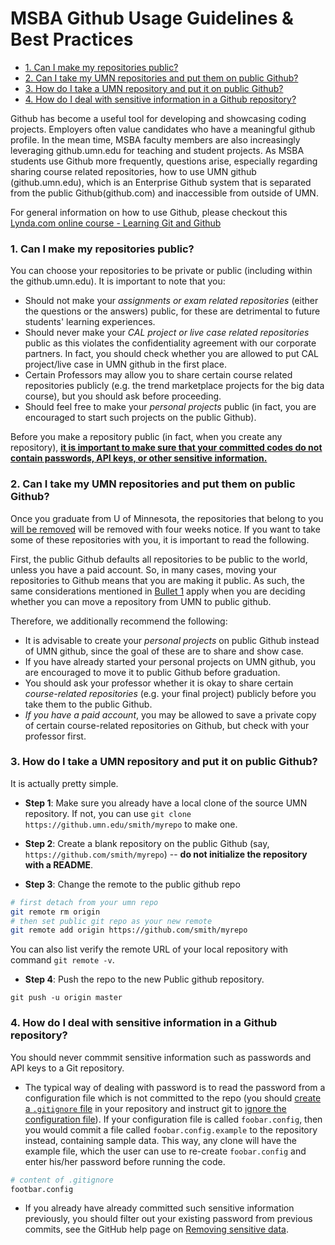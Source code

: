 

# MSBA Github Usage Guidelines & Best Practices

<!-- MarkdownTOC autolink="true" bracket="round" -->

- [1. Can I make my repositories public?](#1-can-i-make-my-repositories-public)
- [2. Can I take my UMN repositories and put them on public Github?](#2-can-i-take-my-umn-repositories-and-put-them-on-public-github)
- [3. How do I take a UMN repository and put it on public Github?](#3-how-do-i-take-a-umn-repository-and-put-it-on-public-github)
- [4. How do I deal with sensitive information in a Github repository?](#4-how-do-i-deal-with-sensitive-information-in-a-github-repository)

<!-- /MarkdownTOC -->


Github has become a useful tool for developing and showcasing coding projects. Employers often value candidates who have a meaningful github profile. In the mean time, MSBA faculty members are also increasingly leveraging github.umn.edu for teaching and student projects. As MSBA students use Github more frequently, questions arise, especially regarding sharing course related repositories, how to use UMN github (github.umn.edu), which is an Enterprise Github system that is separated from the public Github(github.com) and inaccessible from outside of UMN. 

For general information on how to use Github, please checkout this [Lynda.com online course - Learning Git and Github](https://www.lynda.com/Git-tutorials/Up-Running-Git-GitHub/409275-2.html?srchtrk=index%3a1%0alinktypeid%3a2%0aq%3agithub%0apage%3a1%0as%3arelevance%0asa%3atrue%0aproducttypeid%3a2)

### 1. Can I make my repositories public? 

You can choose your repositories to be private or public (including within the github.umn.edu). It is important to note that you:

- Should not make your *assignments or exam related repositories* (either the questions or the answers) public, for these are detrimental to future students' learning experiences.
- Should never make your *CAL project or live case related repositories* public as this violates the confidentiality agreement with our corporate partners. In fact, you should check whether you are allowed to put CAL project/live case in UMN github in the first place. 
- Certain Professors may allow you to share certain course related repositories publicly (e.g. the trend marketplace projects for the big data course), but you should ask before proceeding.
- Should feel free to make your *personal projects* public (in fact, you are encouraged to start such projects on the public Github).

Before you make a repository public (in fact, when you create any repository), [**it is important to make sure that your committed codes do not contain passwords, API keys, or other sensitive information.**](#4-how-do-i-deal-with-sensitive-information-in-a-github-repository) 


### 2. Can I take my UMN repositories and put them on public Github?

Once you graduate from U of Minnesota, the repositories that belong to you [will be removed](https://it.umn.edu/git-frequently-asked-questions) will be removed with four weeks notice. If you want to take some of these repositories with you, it is important to read the following.

First, the public Github defaults all repositories to be public to the world, unless you have a paid account. So, in many cases, moving your repositories to Github means that you are making it public. As such, the same considerations mentioned in [Bullet 1](#1-can-i-make-my-repositories-public) apply when you are deciding whether you can move a repository from UMN to public github. 

Therefore, we additionally recommend the following:

- It is advisable to create your *personal projects* on public Github instead of UMN github, since the goal of these are to share and show case. 
- If you have already started your personal projects on UMN github, you are encouraged to move it to public Github before graduation. 
- You should ask your professor whether it is okay to share certain *course-related repositories* (e.g. your final project) publicly before you take them to the public Github. 
- *If you have a paid account*, you may be allowed to save a private copy of certain course-related repositories on Github, but check with your professor first.

### 3. How do I take a UMN repository and put it on public Github?

It is actually pretty simple. 

- **Step 1**: Make sure you already have a local clone of the source UMN repository. If not, you can use `git clone https://github.umn.edu/smith/myrepo` to make one.

- **Step 2**: Create a blank repository on the public Github (say, `https://github.com/smith/myrepo`) -- **do not initialize the repository with a README**.

- **Step 3**: Change the remote to the public github repo
```bash
# first detach from your umn repo
git remote rm origin   
# then set public git repo as your new remote
git remote add origin https://github.com/smith/myrepo
```
You can also list verify the remote URL of your local repository with command `git remote -v`.
- **Step 4**: Push the repo to the new Public github repository.
```
git push -u origin master
```

### 4. How do I deal with sensitive information in a Github repository?

You should never commmit sensitive information such as passwords and API keys to a Git repository. 

- The typical way of dealing with password is to read the password from a configuration file which is not committed to the repo (you should [create a `.gitignore` file](https://stackoverflow.com/questions/10744305/how-to-create-gitignore-file) in your repository and instruct git to [ignore the configuration file](https://www.atlassian.com/git/tutorials/gitignore)). If your configuration file is called `foobar.config`, then you would commit a file called `foobar.config.example` to the repository instead, containing sample data. This way, any clone will have the example file, which the user can use to re-create `foobar.config` and enter his/her password before running the code.
```bash
# content of .gitignore
footbar.config
```
- If you already have already committed such sensitive information previously, you should filter out your existing password from previous commits, see the GitHub help page on [Removing sensitive data](http://help.github.com/removing-sensitive-data/).
